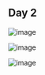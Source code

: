 ## Day 2

![image](https://github.com/michaelwang3668/ctf-writeups/assets/75542248/4c531c44-e8db-4bd0-9386-69eaf47d95a1)

![image](https://github.com/michaelwang3668/ctf-writeups/assets/75542248/55a7560a-da16-4b21-a40d-3c7139abce43)

![image](https://github.com/michaelwang3668/ctf-writeups/assets/75542248/df85fff5-553f-4b1f-ab72-42da868f0957)
